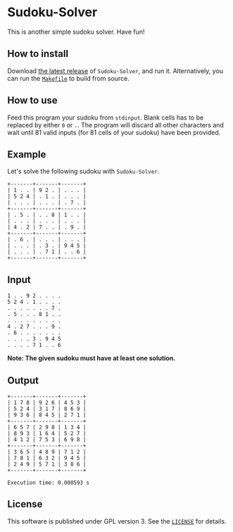 Sudoku-Solver
=============

This is another simple sudoku solver. Have fun!

How to install
--------------
Download [the latest release](http://www.github.com/Neehan/Sudoku-Solver/releases) of `Sudoku-Solver`, and run it. Alternatively, you can run the [`Makefile`](Makefile) to build from source. 

How to use
-----------
Feed this program your sudoku from `stdinput`. Blank cells has to be replaced by either `0` or `.`. The program will discard all other characters and wait until 81 valid inputs (for 81 cells of your sudoku) have been provided.

Example
--------
Let's solve the following sudoku with `Sudoku-Solver`.
```
+-------+-------+-------+
| 1 . . | 9 2 . | . . . |
| 5 2 4 | . 1 . | . . . |
| . . . | . . . | . 7 . |
+-------+-------+-------+
| . 5 . | . . 8 | 1 . . |
| . . . | . . . | . . . |
| 4 . 2 | 7 . . | . 9 . |
+-------+-------+-------+
| . 6 . | . . . | . . . |
| . . . | . 3 . | 9 4 5 |
| . . . | . 7 1 | . . 6 |
+-------+-------+-------+
```
## Input
```
1 . . 9 2 . . . .
5 2 4 . 1 . . . .
. . . . . . . 7 .
. 5 . . . 8 1 . .
. . . . . . . . .
4 . 2 7 . . . 9 .
. 6 . . . . . . .
. . . . 3 . 9 4 5
. . . . 7 1 . . 6
```
**Note: The given sudoku must have at least one solution.**
## Output
```
+-------+-------+-------+
| 1 7 8 | 9 2 6 | 4 5 3 |
| 5 2 4 | 3 1 7 | 8 6 9 |
| 9 3 6 | 8 4 5 | 2 7 1 |
+-------+-------+-------+
| 6 5 7 | 2 9 8 | 1 3 4 |
| 8 9 3 | 1 6 4 | 5 2 7 |
| 4 1 2 | 7 5 3 | 6 9 8 |
+-------+-------+-------+
| 3 6 5 | 4 8 9 | 7 1 2 |
| 7 8 1 | 6 3 2 | 9 4 5 |
| 2 4 9 | 5 7 1 | 3 8 6 |
+-------+-------+-------+

Execution time: 0.000593 s
```
## License
This software is  published under GPL version 3. See the [`LICENSE`](LICENSE) for details.

